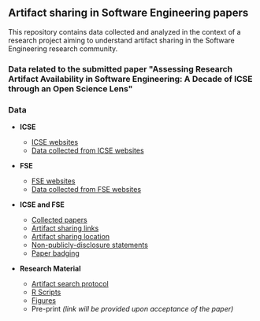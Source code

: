 ## Artifact sharing in Software Engineering papers

This repository contains data collected and analyzed in the context of a research project aiming to understand artifact sharing in the Software Engineering research community.

### Data related to the submitted paper "Assessing Research Artifact Availability in Software Engineering: A Decade of ICSE through an Open Science Lens"

### Data

- **ICSE**
  - [ICSE websites](data/ICSE_websites.md)
  - [Data collected from ICSE websites](data/ICSE_data_collected_from_websites.md)

- **FSE**
  - [FSE websites](data/FSE_websites.md)
  - [Data collected from FSE websites](data/FSE_data_collected_from_websites.md)


- **ICSE and FSE**
  - [Collected papers](data/collected_papers.md)
  - [Artifact sharing links](data/artifact_sharing_links.md)
  - [Artifact sharing location](data/artifact-sharing-section.md)
  - [Non-publicly-disclosure statements](data/non-publicly-disclosure_statements.md)
  - [Paper badging](data/badging.md)

- **Research Material**
  - [Artifact search protocol](data/artifacts-search-protocol.md)
  - [R Scripts](data/scripts.md)
  - [Figures](data/figures.md)
  - Pre-print _(link will be provided upon acceptance of the paper)_
